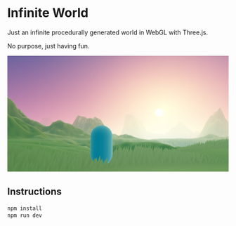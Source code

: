 # Infinite World

Just an infinite procedurally generated world in WebGL with Three.js.

No purpose, just having fun.

![Infinite World Screenshot](public/social/share-1200x630.png?raw=true "Infinite World Screenshot")

## Instructions

```
npm install
npm run dev
```